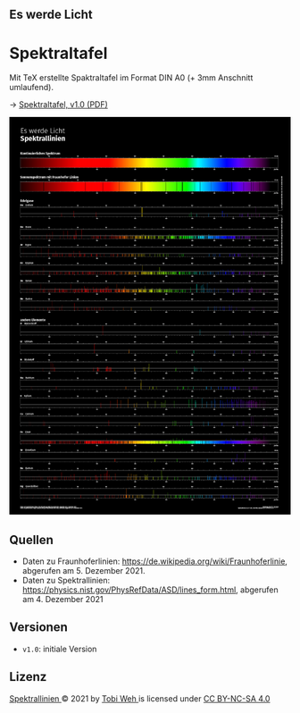## Es werde Licht
# Spektraltafel

Mit TeX erstellte Spaktraltafel im Format DIN A0 (+ 3mm Anschnitt umlaufend).

→ [Spektraltafel, v1.0 (PDF)](https://github.com/tweh/spektrallinien/raw/master/versionen/spektraltafel_v1.0.pdf)

![Spektraltafel](versionen/spektraltafel_v1.0.png)

## Quellen

- Daten zu Fraunhoferlinien: <https://de.wikipedia.org/wiki/Fraunhoferlinie>, abgerufen am 5. Dezember 2021.
- Daten zu Spektrallinien: <https://physics.nist.gov/PhysRefData/ASD/lines_form.html>, abgerufen am 4. Dezember 2021

## Versionen

- `v1.0`: initiale Version

## Lizenz

[Spektrallinien ](https://github.com/tweh/spektrallinien) © 2021 by  [Tobi Weh ](https://herrw.de/) is licensed under  [CC BY-NC-SA 4.0](http://creativecommons.org/licenses/by-nc-sa/4.0/?ref=chooser-v1)